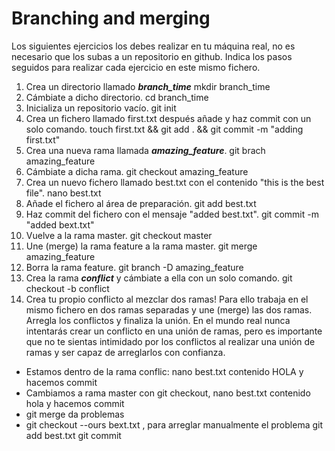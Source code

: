 # Branching and merging

Los siguientes ejercicios los debes realizar en tu máquina real, no es necesario que los subas a un repositorio en github. Indica los pasos seguidos para realizar cada ejercicio en este mismo fichero.

1. Crea un directorio llamado _**branch_time**_ mkdir branch_time
2. Cámbiate a dicho directorio. cd branch_time
3. Inicializa un repositorio vacío. git init
4. Crea un fichero llamado first.txt después añade y haz commit con un solo comando. touch first.txt && git add . && git commit -m "adding first.txt"
5. Crea una nueva rama llamada _**amazing_feature**_. git brach amazing_feature
6. Cámbiate a dicha rama. git checkout amazing_feature
7. Crea un nuevo fichero llamado best.txt con el contenido "this is the best file". nano best.txt
8. Añade el fichero al área de preparación. git add best.txt
9. Haz commit del fichero con el mensaje "added best.txt". git commit -m "added bext.txt"
10. Vuelve a la rama master. git checkout master
11. Une (merge) la rama feature a la rama master. git merge amazing_feature
12. Borra la rama feature. git branch -D amazing_feature 
13. Crea la rama _**conflict**_ y cámbiate a ella con un solo comando. git checkout -b conflict 
14. Crea tu propio conflicto al mezclar dos ramas! Para ello trabaja en el mismo fichero en dos ramas separadas y une (merge) las dos ramas. Arregla los conflictos y finaliza la unión. En el mundo real nunca intentarás crear un conflicto en una unión de ramas, pero es importante que no te sientas intimidado por los conflictos al realizar una unión de ramas y ser capaz de arreglarlos con confianza.

- Estamos dentro de la rama conflic: nano best.txt contenido HOLA y hacemos commit
- Cambiamos a rama master con git checkout, nano best.txt contenido hola y hacemos commit
- git merge da problemas
- git checkout --ours bext.txt , para arreglar manualmente el problema
  git add best.txt
  git commit
  
